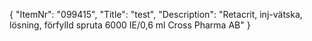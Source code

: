 {
  "ItemNr": "099415",
  "Title": "test",
  "Description": "Retacrit, inj-vätska, lösning, förfylld spruta 6000 IE/0,6 ml Cross Pharma AB"
}